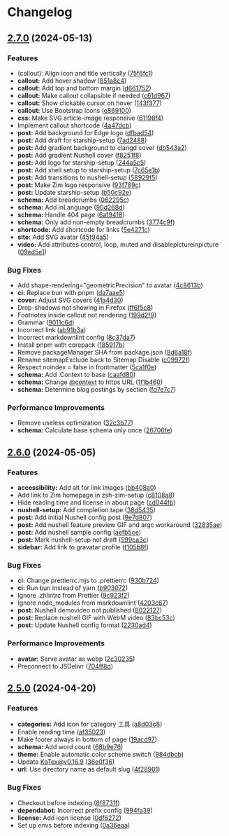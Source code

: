 # Changelog

## [2.7.0](https://github.com/TheJiahao/blog/compare/v2.6.0...v2.7.0) (2024-05-13)

### Features

* (callout): Align icon and title vertically ([75f6fc1](https://github.com/TheJiahao/blog/commit/75f6fc154a3727552d4b6c8b5c58766f909a3d56))
* **callout:** Add hover shadow ([851a8c4](https://github.com/TheJiahao/blog/commit/851a8c4142c1fef5abaae858a1305a9c10a89705))
* **callout:** Add top and bottom margin ([d661752](https://github.com/TheJiahao/blog/commit/d661752668de5465931bc0228976d99c0a7c4e58))
* **callout:** Make callout collapsible if needed ([c61d967](https://github.com/TheJiahao/blog/commit/c61d967f89726cb8e920faf150a6c4c7fbe69037))
* **callout:** Show clickable cursor on hover ([143f377](https://github.com/TheJiahao/blog/commit/143f3771d5f57102023565d02a10b7c27efb114e))
* **callout:** Use Bootstrap icons ([e869100](https://github.com/TheJiahao/blog/commit/e86910092bd2d6212091c4cad7cd5f1b49020243))
* **css:** Make SVG article-image responsive ([61198f4](https://github.com/TheJiahao/blog/commit/61198f4ff40ad5d562bef12fcbdc4fdebf7851f6))
* Implement callout shortcode ([4a47dcb](https://github.com/TheJiahao/blog/commit/4a47dcbeb9e50e5b0a039e9581896bfd5f2b295e))
* **post:** Add background for Edge logo ([dfbad54](https://github.com/TheJiahao/blog/commit/dfbad54c98f27d8e6ed45d09336022922272c931))
* **post:** Add draft for starship-setup ([7ad2488](https://github.com/TheJiahao/blog/commit/7ad248826a05814eb70f243e555d314501c1d722))
* **post:** Add gradient background to clangd cover ([db543a2](https://github.com/TheJiahao/blog/commit/db543a2580dc8b0c9a7570dadae9edab67723e1c))
* **post:** Add gradient Nushell cover ([f8251f8](https://github.com/TheJiahao/blog/commit/f8251f898217bd54be128b77859cc5151e42f931))
* **post:** Add logo for starship-setup ([244a5c5](https://github.com/TheJiahao/blog/commit/244a5c5f91381d793b8788ce4d168628dc9872b2))
* **post:** Add shell setup to starship-setup ([7c65e1b](https://github.com/TheJiahao/blog/commit/7c65e1b2638d2626db753401b9aa367a1112cc00))
* **post:** Add transitions to nushell-setup ([58929f5](https://github.com/TheJiahao/blog/commit/58929f5dcbe8a235b2a12c3bb68e67cf6dee77b4))
* **post:** Make Zim logo responsive ([93f789c](https://github.com/TheJiahao/blog/commit/93f789ce0ece7a00e9c6bb1b3dfd1a1a78082e18))
* **post:** Update starship-setup ([b50c92e](https://github.com/TheJiahao/blog/commit/b50c92e8e5757b90fe859f8c40dbecdaaae71295))
* **schema:** Add breadcrumbs ([062295c](https://github.com/TheJiahao/blog/commit/062295c79c214b981b70cb4cd5cbb404a3182e40))
* **schema:** Add inLanguage ([90d268d](https://github.com/TheJiahao/blog/commit/90d268db8187fd0438733060ee4831782be2f413))
* **schema:** Handle 404 page ([6a19418](https://github.com/TheJiahao/blog/commit/6a194186dc75a4435573dc2811c877c97b48887a))
* **schema:** Only add non-empty breadcrumbs ([3774c9f](https://github.com/TheJiahao/blog/commit/3774c9fbb5096764ffd2ab06845ef14f58549d69))
* **shortcode:** Add shortcode for links ([5e4271c](https://github.com/TheJiahao/blog/commit/5e4271c7040ff004c186915f5854c34bb71a2fa2))
* **site:** Add SVG avatar ([45f94a5](https://github.com/TheJiahao/blog/commit/45f94a51aefd2a6d89ab4c1ba242b7651007eb44))
* **video:** Add attributes control, loop, muted and disablepictureinpicture ([09ed5e1](https://github.com/TheJiahao/blog/commit/09ed5e10b411c8f8332a19444b70ce327d36de2b))

### Bug Fixes

* Add shape-rendering="geometricPrecision" to avatar ([4c8613b](https://github.com/TheJiahao/blog/commit/4c8613bbeb8269e1cee0585b2045d03b0702cc25))
* **ci:** Replace bun with pnpm ([da7aae5](https://github.com/TheJiahao/blog/commit/da7aae552272b7a28881c8336e22d974279de11c))
* **cover:** Adjust SVG covers ([41a4d30](https://github.com/TheJiahao/blog/commit/41a4d3041f9ffbe3823fbdaafc8a515281268a56))
* Drop-shadows not showing in Firefox ([ff6f5c8](https://github.com/TheJiahao/blog/commit/ff6f5c8c8b1515da9c16c83cfec107132fcddf4b))
* Footnotes inside callout not rendering ([199d2f9](https://github.com/TheJiahao/blog/commit/199d2f94f929d4e9ae8ba653fbe2243c43ab1fe4))
* Grammar ([9011c6d](https://github.com/TheJiahao/blog/commit/9011c6de0240800718035114e91aceaaebf27ffc))
* Incorrect link ([ab91b3a](https://github.com/TheJiahao/blog/commit/ab91b3af0ced699909422b68c87a88b19807c5b4))
* Incorrect markdownlint config ([8c37da7](https://github.com/TheJiahao/blog/commit/8c37da7498ac4cf41d33b069b8d66d19d3946549))
* Install pnpm with corepack ([185917b](https://github.com/TheJiahao/blog/commit/185917bd955d58f869c110c5427a4f634f50869e))
* Remove packageManager SHA from package.json ([8d6a18f](https://github.com/TheJiahao/blog/commit/8d6a18f2d47344a26273d07b47b233c5dcf9f7bc))
* Rename sitemapExclude back to Sitemap.Disable ([c09972f](https://github.com/TheJiahao/blog/commit/c09972f49cf024ad9aa947d5e3beb25b06a7529c))
* Respect noindex = false in frontmatter ([5ca1f0e](https://github.com/TheJiahao/blog/commit/5ca1f0ecc17abeb65b982c71d061c80203856276))
* **schema:** Add .Context to base ([caafd80](https://github.com/TheJiahao/blog/commit/caafd80b851d66722335c4d7bef76f3d52442f0f))
* **schema:** Change [@context](https://github.com/context) to https URL ([1f1b460](https://github.com/TheJiahao/blog/commit/1f1b4600cbfbe482c0a119bbfe24c30d4533a5a2))
* **schema:** Determine blog postings by section ([fd7e7c7](https://github.com/TheJiahao/blog/commit/fd7e7c79e6d05ff199a3ab2113ce53f97f788141))

### Performance Improvements

* Remove useless optimization ([32c3b77](https://github.com/TheJiahao/blog/commit/32c3b77795599889567a9e207920e61e057804c1))
* **schema:** Calculate base schema only once ([26706fe](https://github.com/TheJiahao/blog/commit/26706fed74c2e3994aace6f8dece2ead3914ba56))

## [2.6.0](https://github.com/TheJiahao/blog/compare/v2.5.0...v2.6.0) (2024-05-05)

### Features

* **accessibility:** Add alt for link images ([bb408a0](https://github.com/TheJiahao/blog/commit/bb408a02907124d429331b3541ee07f59171172e))
* Add link to Zim homepage in zsh-zim-setup ([c8108a8](https://github.com/TheJiahao/blog/commit/c8108a8f098ce7a3cb8b7a52bfb032f1aa1cfc8e))
* Hide reading time and license in about page ([cd044fb](https://github.com/TheJiahao/blog/commit/cd044fbef3920b545036f4e759a211375179d93b))
* **nushell-setup:** Add completion.tape ([38d5435](https://github.com/TheJiahao/blog/commit/38d5435cc6e9ae29676fb0096293d400ab541f22))
* **post:** Add initial Nushell config post ([9e7d807](https://github.com/TheJiahao/blog/commit/9e7d8072f52d0bed17917c54b1badd6d0c3c6573))
* **post:** Add nushell feature preview GIF and argc workaround ([32835ae](https://github.com/TheJiahao/blog/commit/32835aed2a0080fdc5c03f65b8b458044daae215))
* **post:** Add nushell sample config ([aefb5ce](https://github.com/TheJiahao/blog/commit/aefb5ce775fceec07bbb133574fcfe87a3348930))
* **post:** Mark nushell-setup not draft ([599ca3c](https://github.com/TheJiahao/blog/commit/599ca3ca2cbf01173d4efef7b92cf7da9c884889))
* **sidebar:** Add link to gravatar profile ([f105b8f](https://github.com/TheJiahao/blog/commit/f105b8f6e86427820393412069c5988a009892fe))

### Bug Fixes

* **ci:** Change prettierrc.mjs to .prettierrc ([930b724](https://github.com/TheJiahao/blog/commit/930b724c8f421a5278a637d007837f997afd0a38))
* **ci:** Run bun instead of yarn ([b903072](https://github.com/TheJiahao/blog/commit/b903072af512e87de6a8aa9e71162bf4ef236b4a))
* Ignore .zhlintrc from Prettier ([9c923f2](https://github.com/TheJiahao/blog/commit/9c923f23e834a3340418c17b331549cd878aa693))
* Ignore node_modules from markdownlint ([4203c67](https://github.com/TheJiahao/blog/commit/4203c679df5255acfb366486070f26709308ab8c))
* **post:** Nushell demovideo not published ([8022127](https://github.com/TheJiahao/blog/commit/8022127f8f71124985c4ec2459608d3cbbf30bd7))
* **post:** Replace nushell GIF with WebM video ([83bc53c](https://github.com/TheJiahao/blog/commit/83bc53c8aafecf1290bd8bf83e983da1c809d646))
* **post:** Update Nushell config format ([2230ad4](https://github.com/TheJiahao/blog/commit/2230ad464f63f5531004475e42d5f9e7f8809879))

### Performance Improvements

* **avatar:** Serve avatar as webp ([2c30235](https://github.com/TheJiahao/blog/commit/2c3023555d23ec0e2ffa54da490dfc888611d86b))
* Preconnect to JSDelivr ([704ff8d](https://github.com/TheJiahao/blog/commit/704ff8d8c2709f4bbe9b6ae91318fc4d234ca939))

## [2.5.0](https://github.com/TheJiahao/blog/compare/v2.4.0...v2.5.0) (2024-04-20)

### Features

* **categories:** Add icon for category 工具 ([a8d03c8](https://github.com/TheJiahao/blog/commit/a8d03c8a2bb70928bba429080130ba536b1628bb))
* Enable reading time ([af35023](https://github.com/TheJiahao/blog/commit/af35023420206826096b1010fbff8594526d2e4c))
* Make footer always in bottom of page ([19acd97](https://github.com/TheJiahao/blog/commit/19acd979b599a862337fd878eb45207296e312ff))
* **schema:** Add word count ([68b9e76](https://github.com/TheJiahao/blog/commit/68b9e76f2c7b6204ed22857d71af44083395c7c5))
* **theme:** Enable automatic color scheme switch ([984dbcb](https://github.com/TheJiahao/blog/commit/984dbcb8878ce27c1f981c9a248153769f9dbaa3))
* Update KaTex@v0.16.9 ([36e0f36](https://github.com/TheJiahao/blog/commit/36e0f3626d0a96527968ef52a110055fd85d7274))
* **url:** Use directory name as default slug ([4f28901](https://github.com/TheJiahao/blog/commit/4f28901b1aed38b59cffda089d49138a3e99c65e))

### Bug Fixes

* Checkout before indexing ([8f8731f](https://github.com/TheJiahao/blog/commit/8f8731f37bc919619b56081fb7d4dd7065968423))
* **dependabot:** Incorrect prefix config ([994fa39](https://github.com/TheJiahao/blog/commit/994fa3966b6786e453df20f5416331936280d8e7))
* **license:** Add icon license ([0df6272](https://github.com/TheJiahao/blog/commit/0df6272c7437d724fe5f2b70e6978edd1eef45db))
* Set up envs before indexing ([0a36eaa](https://github.com/TheJiahao/blog/commit/0a36eaa50f6ed966791b1b4d3c6e69e4a632e26c))
